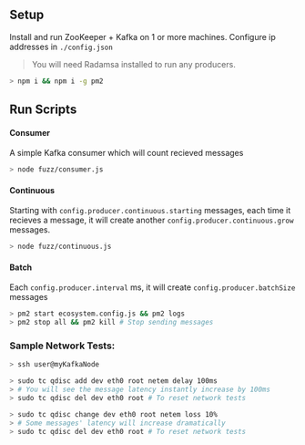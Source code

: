 ## Setup
Install and run ZooKeeper + Kafka on 1 or more machines.
Configure ip addresses in `./config.json`

> You will need Radamsa installed to run any producers.

```bash
> npm i && npm i -g pm2
```

## Run Scripts
#### Consumer
A simple Kafka consumer which will count recieved messages
```bash
> node fuzz/consumer.js
```
#### Continuous
Starting with `config.producer.continuous.starting` messages, each time it recieves a message, it will create another `config.producer.continuous.grow` messages.
```bash
> node fuzz/continuous.js
```
#### Batch
Each `config.producer.interval` ms, it will create `config.producer.batchSize` messages
```bash
> pm2 start ecosystem.config.js && pm2 logs
> pm2 stop all && pm2 kill # Stop sending messages
```

### Sample Network Tests:
```bash
> ssh user@myKafkaNode

> sudo tc qdisc add dev eth0 root netem delay 100ms
> # You will see the message latency instantly increase by 100ms
> sudo tc qdisc del dev eth0 root # To reset network tests

> sudo tc qdisc change dev eth0 root netem loss 10%
> # Some messages' latency will increase dramatically
> sudo tc qdisc del dev eth0 root # To reset network tests
```